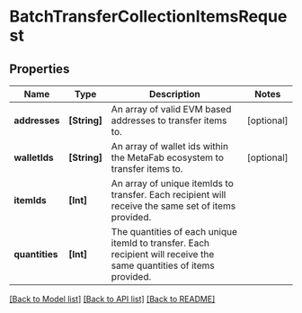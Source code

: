 # BatchTransferCollectionItemsRequest

## Properties
Name | Type | Description | Notes
------------ | ------------- | ------------- | -------------
**addresses** | **[String]** | An array of valid EVM based addresses to transfer items to. | [optional] 
**walletIds** | **[String]** | An array of wallet ids within the MetaFab ecosystem to transfer items to. | [optional] 
**itemIds** | **[Int]** | An array of unique itemIds to transfer. Each recipient will receive the same set of items provided. | 
**quantities** | **[Int]** | The quantities of each unique itemId to transfer. Each recipient will receive the same quantities of items provided. | 

[[Back to Model list]](../README.md#documentation-for-models) [[Back to API list]](../README.md#documentation-for-api-endpoints) [[Back to README]](../README.md)


